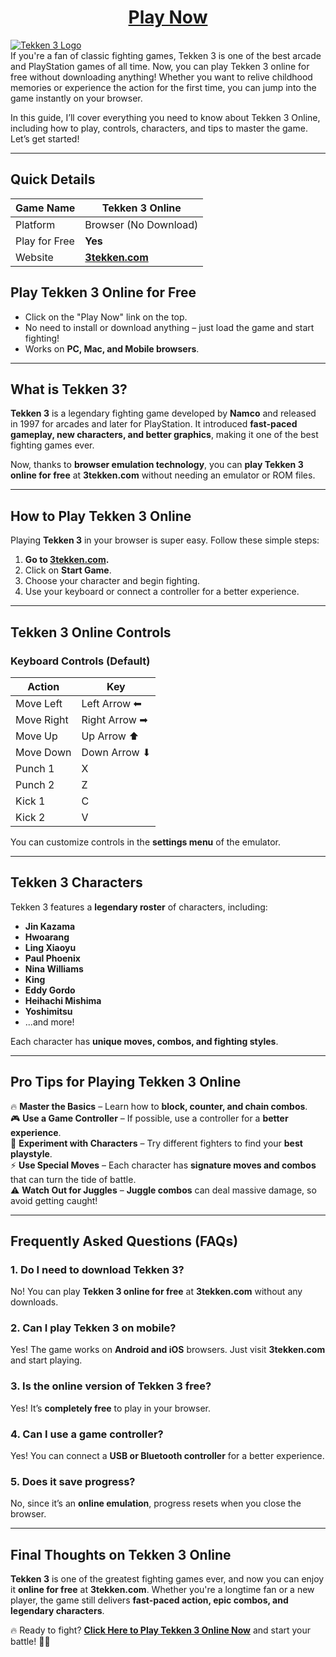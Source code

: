 <h1 align="center"> <a href="https://3tekken.com">Play Now</a></h1>
<a href="https://3tekken.com">
  <img src="https://3tekken.com/wp-content/uploads/2024/12/3tekken.com-play-tekken-3-online-2.webp" alt="Tekken 3 Logo" align="center">
</a>

<br>
If you're a fan of classic fighting games, Tekken 3 is one of the best arcade and PlayStation games of all time. Now, you can play Tekken 3 online for free without downloading anything! Whether you want to relive childhood memories or experience the action for the first time, you can jump into the game instantly on your browser.

In this guide, I’ll cover everything you need to know about Tekken 3 Online, including how to play, controls, characters, and tips to master the game. Let’s get started!

---

## Quick Details  

| Game Name      | Tekken 3 Online |
|---------------|----------------|
| Platform      | Browser (No Download) |
| Play for Free | **Yes** |
| Website       | [**3tekken.com**](https://3tekken.com) |

## Play Tekken 3 Online for Free  

- Click on the "Play Now" link on the top.
- No need to install or download anything – just load the game and start fighting!
- Works on **PC, Mac, and Mobile browsers**.

---

## What is Tekken 3?

**Tekken 3** is a legendary fighting game developed by **Namco** and released in 1997 for arcades and later for PlayStation. It introduced **fast-paced gameplay, new characters, and better graphics**, making it one of the best fighting games ever.

Now, thanks to **browser emulation technology**, you can **play Tekken 3 online for free** at **3tekken.com** without needing an emulator or ROM files.

---

## How to Play Tekken 3 Online  

Playing **Tekken 3** in your browser is super easy. Follow these simple steps:

1. **Go to [3tekken.com](https://3tekken.com).**
2. Click on **Start Game**.
3. Choose your character and begin fighting.
4. Use your keyboard or connect a controller for a better experience.

---

## Tekken 3 Online Controls  

### **Keyboard Controls** (Default)  
| Action  | Key |
|---------|-----|
| Move Left  | Left Arrow ⬅ |
| Move Right | Right Arrow ➡ |
| Move Up | Up Arrow ⬆ |
| Move Down | Down Arrow ⬇ |
| Punch 1 | X |
| Punch 2 | Z |
| Kick 1 | C |
| Kick 2 | V |

You can customize controls in the **settings menu** of the emulator.

---

## Tekken 3 Characters  

Tekken 3 features a **legendary roster** of characters, including:

- **Jin Kazama**
- **Hwoarang**
- **Ling Xiaoyu**
- **Paul Phoenix**
- **Nina Williams**
- **King**
- **Eddy Gordo**
- **Heihachi Mishima**
- **Yoshimitsu**
- ...and more!

Each character has **unique moves, combos, and fighting styles**.

---

## Pro Tips for Playing Tekken 3 Online  

🔥 **Master the Basics** – Learn how to **block, counter, and chain combos**.  
🎮 **Use a Game Controller** – If possible, use a controller for a **better experience**.  
👊 **Experiment with Characters** – Try different fighters to find your **best playstyle**.  
⚡ **Use Special Moves** – Each character has **signature moves and combos** that can turn the tide of battle.  
⚠ **Watch Out for Juggles** – **Juggle combos** can deal massive damage, so avoid getting caught!  

---

## Frequently Asked Questions (FAQs)  

### 1. **Do I need to download Tekken 3?**  
No! You can play **Tekken 3 online for free** at **3tekken.com** without any downloads.  

### 2. **Can I play Tekken 3 on mobile?**  
Yes! The game works on **Android and iOS** browsers. Just visit **3tekken.com** and start playing.  

### 3. **Is the online version of Tekken 3 free?**  
Yes! It’s **completely free** to play in your browser.  

### 4. **Can I use a game controller?**  
Yes! You can connect a **USB or Bluetooth controller** for a better experience.  

### 5. **Does it save progress?**  
No, since it’s an **online emulation**, progress resets when you close the browser.  

---

## Final Thoughts on Tekken 3 Online  

**Tekken 3** is one of the greatest fighting games ever, and now you can enjoy it **online for free** at **3tekken.com**. Whether you're a longtime fan or a new player, the game still delivers **fast-paced action, epic combos, and legendary characters**.

🔥 Ready to fight? **[Click Here to Play Tekken 3 Online Now](https://3tekken.com)** and start your battle! 🥊💥  
